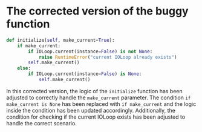 # The corrected version of the buggy function

```python
def initialize(self, make_current=True):
    if make_current:
        if IOLoop.current(instance=False) is not None:
            raise RuntimeError("current IOLoop already exists")
        self.make_current()
    else:
        if IOLoop.current(instance=False) is None:
            self.make_current()
```

In this corrected version, the logic of the `initialize` function has been adjusted to correctly handle the `make_current` parameter. The condition `if make_current is None` has been replaced with `if make_current` and the logic inside the condition has been updated accordingly. Additionally, the condition for checking if the current IOLoop exists has been adjusted to handle the correct scenario.